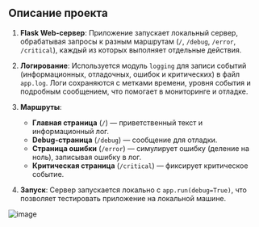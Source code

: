 ## Описание проекта

1. **Flask Web-сервер**: Приложение запускает локальный сервер, обрабатывая запросы к разным маршрутам (`/`, `/debug`, `/error`, `/critical`), каждый из которых выполняет отдельные действия.

2. **Логирование**: Используется модуль `logging` для записи событий (информационных, отладочных, ошибок и критических) в файл `app.log`. Логи сохраняются с метками времени, уровня события и подробным сообщением, что помогает в мониторинге и отладке.

3. **Маршруты**:
   - **Главная страница** (`/`) — приветственный текст и информационный лог.
   - **Debug-страница** (`/debug`) — сообщение для отладки.
   - **Страница ошибки** (`/error`) — симулирует ошибку (деление на ноль), записывая ошибку в лог.
   - **Критическая страница** (`/critical`) — фиксирует критическое событие.

4. **Запуск**: Сервер запускается локально с `app.run(debug=True)`, что позволяет тестировать приложение на локальной машине.


![image](https://github.com/user-attachments/assets/d65f988d-fffc-4088-b6e3-b6ecd585a785)
